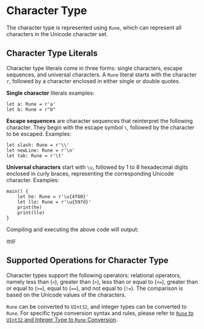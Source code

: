 # Character Type

The character type is represented using `Rune`, which can represent all characters in the Unicode character set.

## Character Type Literals

Character type literals come in three forms: single characters, escape sequences, and universal characters. A `Rune` literal starts with the character `r`, followed by a character enclosed in either single or double quotes.

**Single character** literals examples:

<!-- compile -->

```cangjie
let a: Rune = r'a'
let b: Rune = r"b"
```

**Escape sequences** are character sequences that reinterpret the following character. They begin with the escape symbol `\`, followed by the character to be escaped. Examples:

<!-- compile -->

```cangjie
let slash: Rune = r'\\'
let newLine: Rune = r'\n'
let tab: Rune = r'\t'
```

**Universal characters** start with `\u`, followed by 1 to 8 hexadecimal digits enclosed in curly braces, representing the corresponding Unicode character. Examples:

<!-- verify -->

```cangjie
main() {
    let he: Rune = r'\u{4f60}'
    let llo: Rune = r'\u{597d}'
    print(he)
    print(llo)
}
```

Compiling and executing the above code will output:

```text
你好
```

## Supported Operations for Character Type

Character types support the following operators: relational operators, namely less than (`<`), greater than (`>`), less than or equal to (`<=`), greater than or equal to (`>=`), equal to (`==`), and not equal to (`!=`). The comparison is based on the Unicode values of the characters.

`Rune` can be converted to `UInt32`, and integer types can be converted to `Rune`. For specific type conversion syntax and rules, please refer to [`Rune` to `UInt32` and Integer Type to `Rune` Conversion](../class_and_interface/typecast.md#rune-to-uint32-and-integer-type-to-rune-conversion).